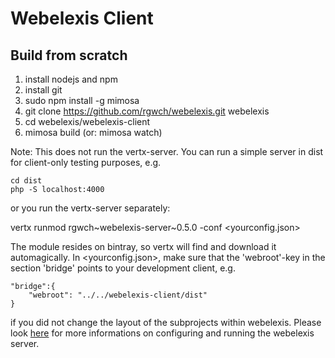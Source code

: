 # Webelexis Client

## Build from scratch

1. install nodejs and npm
2. install git
2. sudo npm install -g mimosa
3. git clone https://github.com/rgwch/webelexis.git webelexis
4. cd webelexis/webelexis-client
5. mimosa build (or: mimosa watch)

Note: This does not run the vertx-server. You can run a simple server in dist for client-only testing purposes, e.g.

    cd dist
    php -S localhost:4000
    
or you run the vertx-server separately:

   vertx runmod rgwch~webelexis-server~0.5.0 -conf &lt;yourconfig.json>

The module resides on bintray, so vertx will find and download it automagically. In &lt;yourconfig.json>, make sure that the 'webroot'-key in the section 'bridge' points to your development client, e.g. 

    "bridge":{
        "webroot": "../../webelexis-client/dist" 
    }

if you did not change the layout of the subprojects within webelexis. Please look [here](https://github.com/rgwch/webelexis/wiki/Build) for more informations on configuring and running the webelexis server.

